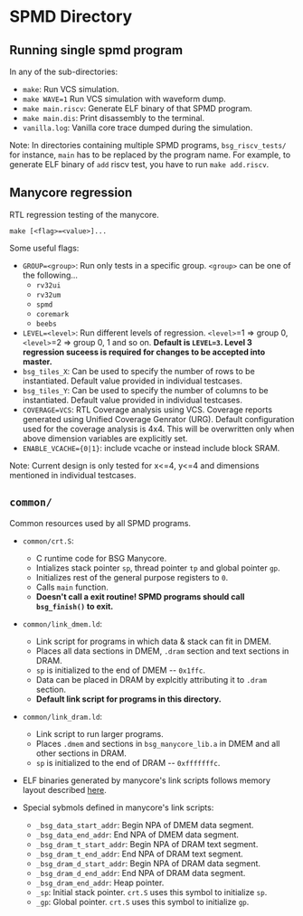 SPMD Directory
==============


Running single spmd program
---------------------------

In any of the sub-directories:
- `make`: Run VCS simulation.
- `make WAVE=1` Run VCS simulation with waveform dump.
- `make main.riscv`: Generate ELF binary of that SPMD program.
- `make main.dis`: Print disassembly to the terminal.
- `vanilla.log`: Vanilla core trace dumped during the simulation.

Note: In directories containing multiple SPMD programs, `bsg_riscv_tests/` for instance,
`main` has to be replaced by the program name. For example, to generate ELF binary of
`add` riscv test, you have to run `make add.riscv`.



Manycore regression
-------------------

RTL regression testing of the manycore.

`make [<flag>=<value>]...`

Some useful flags:

- `GROUP=<group>`: Run only tests in a specific group. `<group>` can be one of the following...
    - `rv32ui`
    - `rv32um`
    - `spmd`
    - `coremark`
    - `beebs`
- `LEVEL=<level>`: Run different levels of regression. `<level>`=1 => group 0, `<level>`=2 => group 0, 1 and so on. **Default is `LEVEL=3`. Level 3 regression suceess is required for changes to be accepted into master.**
- `bsg_tiles_X`:
    Can be used to specify the number of rows to be instantiated. Default
    value provided in individual testcases.
- `bsg_tiles_Y`:
    Can be used to specify the number of columns to be instantiated. Default
    value provided in individual testcases.
- `COVERAGE=VCS`:
    RTL Coverage analysis using VCS. Coverage reports generated using
    Unified Coverage Genrator (URG). Default configuration used for
    the coverage analysis is 4x4. This will be overwritten only when
    above dimension variables are explicitly set.
- `ENABLE_VCACHE={0|1}`:
    include vcache or instead include block SRAM.

Note: 
    Current design is only tested for x<=4, y<=4 and dimensions mentioned in
    individual testcases.



`common/`
----------

Common resources used by all SPMD programs.

- `common/crt.S`:
  - C runtime code for BSG Manycore.
  - Intializes stack pointer `sp`, thread pointer `tp` and global pointer `gp`.
  - Initializes rest of the general purpose registers to `0`.
  - Calls `main` function.
  - **Doesn't call a exit routine! SPMD programs should call `bsg_finish()` to exit.**

- `common/link_dmem.ld`:
  - Link script for programs in which data & stack can fit in DMEM.
  - Places all data sections in DMEM, `.dram` section and text sections in DRAM.
  - `sp` is initialized to the end of DMEM -- `0x1ffc`.
  - Data can be placed in DRAM by explcitly attributing it to `.dram` section.
  - **Default link script for programs in this directory.**

- `common/link_dram.ld`:
  - Link script to run larger programs.
  - Places `.dmem` and sections in `bsg_manycore_lib.a` in DMEM and all other sections in DRAM.
  - `sp` is initialized to the end of DRAM -- `0xfffffffc`.

- ELF binaries generated by manycore's link scripts follows memory layout described [here](
https://docs.google.com/document/d/1b2g2nnMYidMkcn6iHJ9NGjpQYfZeWEmMdLeO_3nLtgo/edit#bookmark=id.6ta2llhb2shf).
  
- Special sybmols defined in manycore's link scripts:
  - `_bsg_data_start_addr`: Begin NPA of DMEM data segment.
  - `_bsg_data_end_addr`: End NPA of DMEM data segment.
  - `_bsg_dram_t_start_addr`: Begin NPA of DRAM text segment.
  - `_bsg_dram_t_end_addr`: End NPA of DRAM text segment.
  - `_bsg_dram_d_start_addr`: Begin NPA of DRAM data segment.
  - `_bsg_dram_d_end_addr`: End NPA of DRAM data segment.
  - `_bsg_dram_end_addr`: Heap pointer.
  - `_sp`: Initial stack pointer. `crt.S` uses this symbol to initialize `sp`.
  - `_gp`: Global pointer. `crt.S` uses this symbol to initialize `gp`.
